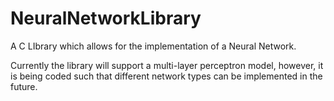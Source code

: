 NeuralNetworkLibrary
====================

A C LIbrary which allows for the implementation of a Neural Network.

Currently the library will support a multi-layer perceptron model, however, it is being coded such that different network types can be implemented in the future.
